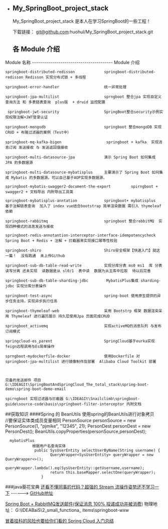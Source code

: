 * ## My_SpringBoot_project_stack

  My_SpringBoot_project_stack 是本人在学习SpringBoot的一些工程！

  下载链接： git@github.com:huohul/My_SpringBoot_project_stack.git
  
    ## 各 Module 介绍
 Module 名称            ----------------------------------------                 Module 介绍                                                 

   
    springboot-distributed-redisson             springboot-distributed-redisson Redisson 实现分布式锁 + 多线程
    
    springboot-error-handler                    统一异常处理
   
    springboot-jpa-multilist                    sprngboot 整合jpa 实现自定义查询方法 和 多表链表查询  plus版  + druid 监控配置
    
     springboot-jwt-security                    SpringBoot整合security示例实现权限注解+JWT登录认证
    
    springboot-mongodb                          springboot 整合mongoDB 实现CRUD + 布隆过滤器的案例（Test中）    
    
    springboot-mq-kafka-bigen                    springboot + kafka  实现消息订阅 发送接收 与 发送返回值接收
        
    springboot-multi-datasource-jpa             演示 Spring Boot 如何集成 JPA 的多数据源
    
    springboot-multi-datasource-mybatisplus     主要演示了 Spring Boot 如何集成 Mybatis 的多数据源。可以自己基于AOP实现多数据源，
                                                             
    springboot-mybatis-swagger2-document-the-export         spirngboot +  swagger2 + 文档导出 内附导出工具类
    
    springboot-mybatisplus-anntation            springboot+ mybatisplus  基于注解链表查询  加入了 index vue结合bootstrap 简单渲染数据 需引入 thymeleaf 依赖
   
    springboot-rabbitmq                         springboot 整合rebbitMQ  实现四种模式的消息发送与接收        
    
    springboot-redis-annotantion-interceptor-interface-idempotencycheck  Spring Boot + Redis + 注解 + 拦截器来实现接口幂等性校验
    
    springboot-shiro                            Shiro安全框架【快速入门】就这一篇！  没有跑通  未上传Github
    
    springboot-sub-db-table-read-write          实现分库分表 ms0 ms1  库 分表   读写分离 还未实现  读数据是从 sl0/1  表中读  数据为从主库中拉取  待以后完善
   
    springboot-sub-db-table-sharding-jdbc        MybatisPlus集成 sharding-jdbc 实现分库分表操作
   
    springboot-test-async                       spring-boot 使用原生提供的异步任务支持，实现异步执行任务
   
    springboot-thymeleaf-web                    采用 Bootstrp 框架 数据渲染采用 Thymeleaf 进行遍历展示 持久层使用Jpa 页面完成CRUD
    
    springboot_activemq                         实现activeMQ的消息队列 与发布订阅模式

    springcloud-es_parent                       SpringCloud基于eurka​​实现feign远程调用与Es简单操作
    
    sprngboot-mydockerfile-docker               使用Dockerfile 对springboot-jpa-multilist 进行镜像制作及部署  Alibaba Cloud Toolkit 部署
    
    

    完备的发送邮件 项目 G:\IDEAGIt\SpringBootAndSpringCloud_The_total_stack\spring-boot-demo\spring-boot-demo-email 

    spirngboot 实现过滤器与拦截器 G:\IDEAGIt\Snailclimb\springboot-guide\source-code\basis\springboot-filter-interceptor 内附文档




##获取知识 
 ####Spring 的 BeanUtils
      使用spring的BeanUtils进行对象拷贝   
                    //要保证实体类成员变量相同 
                    PersonSource personSource = new PersonSource(1, "pjmike", "12345", 21);
                    PersonDest personDest = new PersonDest();
                    BeanUtils.copyProperties(personSource,personDest);
                    
      mybatisPlus 
                根据用户名查询实体
                 public SysUserEntity selectUserByName(String username) {
                        QueryWrapper<SysUserEntity> queryWrapper = new QueryWrapper<>();
                        queryWrapper.lambda().eq(SysUserEntity::getUsername,username);
                        return this.baseMapper.selectOne(queryWrapper);
                    }
                    
                    
  ###java葵花宝典
   [还看不懂同事的代码？超强的 Stream 流操作姿势还不学习一下](https://mp.weixin.qq.com/s/4yJarUD3PhBrxa2Z2RmPag)  ------>  [GitHub地址](https://github.com/niumoo/jdk-feature/blob/master/src/main/java/net/codingme/feature/jdk8/Jdk8Stream.java )
   
   [Spring Boot + RabbitMQ发送邮件(保证消息 100% 投递成功并被消费)](https://mp.weixin.qq.com/s/nHmRJLatsvBNP3p3-Tb_7Q) 物理地址： G:\IDEABaiS\2_small_functiona_ items\springboot-wxw
   
   [冒着挂科的风险也要给你们看的 Spring Cloud 入门总结](https://mp.weixin.qq.com/s/zu39BPRXotuWm6g3R8Dr8w)